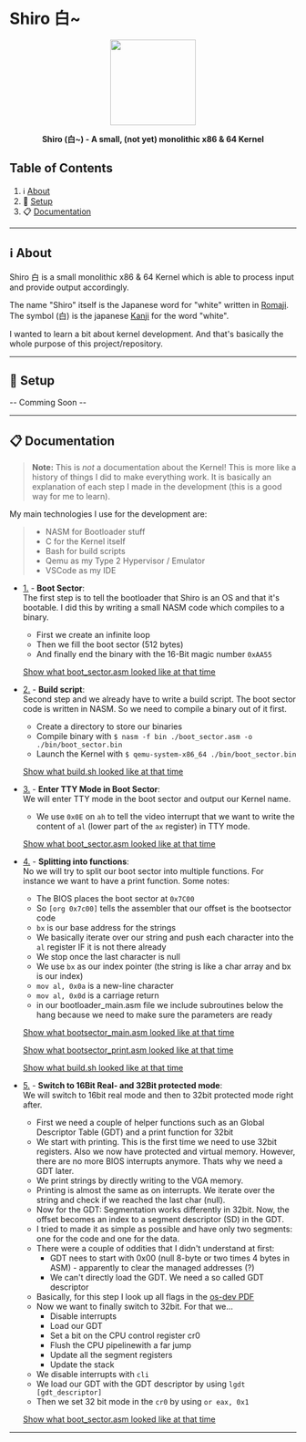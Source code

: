 # Shiro 白~

<p align="center"><img height="150" width="auto" src="http://en.ikanji.jp/user_data/images/upload/character/original/E799BD.png" /></p>
<p align="center"><b>Shiro (白~) - A small, (not yet) monolithic x86 &amp; 64 Kernel</b></p>

## Table of Contents

1. :information_source: [About](#information_source-about)
1. :wrench: [Setup](#wrench-setup)
1. :clipboard: [Documentation](#clipboard-documentation)

<hr>

## :information_source: About

Shiro 白 is a small monolithic x86 &amp; 64 Kernel which is able to process input and provide output accordingly.

The name "Shiro" itself is the Japanese word for "white" written in [Romaji](https://www.japanesepod101.com/japanese-romaji/). The symbol (白) is the japanese [Kanji](https://en.wikipedia.org/wiki/Kanji) for the word "white". 

I wanted to learn a bit about kernel development. And that's basically the whole purpose of this project/repository.

<hr>

## :wrench: Setup

-- Comming Soon --

<hr>

## :clipboard: Documentation

> **Note:** This is _not_ a documentation about the Kernel! This is more like a history of things I did to make everything work. It is basically an explanation of each step I made in the development (this is a good way for me to learn).

My main technologies I use for the development are: 

> - NASM for Bootloader stuff 
> - C for the Kernel itself 
> - Bash for build scripts
> - Qemu as my Type 2 Hypervisor / Emulator 
> - VSCode as my IDE 

- [1.](#doc-1) - **Boot Sector**: <br>
    The first step is to tell the bootloader that Shiro is an OS and that it's bootable. I did this by writing a small NASM code which compiles to a binary.
    - First we create an infinite loop
    - Then we fill the boot sector (512 bytes)
    - And finally end the binary with the 16-Bit magic number `0xAA55`

    [Show what boot_sector.asm looked like at that time](https://github.com/NLDev/Shiro/blob/27f209a5021869bc94f20d1009bbe37fb0ab098c/boot_sector.asm)

- [2.](#doc-2) - **Build script**: <br>
    Second step and we already have to write a build script. The boot sector code is written in NASM. So we need to compile a binary out of it first.
    - Create a directory to store our binaries
    - Compile binary with `$ nasm -f bin ./boot_sector.asm -o ./bin/boot_sector.bin`
    - Launch the Kernel with `$ qemu-system-x86_64 ./bin/boot_sector.bin`

    [Show what build.sh looked like at that time](https://github.com/NLDev/Shiro/blob/01659dcd4fb1b45add9aeb3a5ffdbd8263e5cbca/build.sh)

- [3.](#doc-3) - **Enter TTY Mode in Boot Sector**: <br>
    We will enter TTY mode in the boot sector and output our Kernel name.

    - We use `0x0E` on `ah` to tell the video interrupt that we want to write the content of `al` (lower part of the `ax` register) in TTY mode.

    [Show what boot_sector.asm looked like at that time](https://github.com/NLDev/Shiro/blob/f565a18e994d0c92b0708f12e50313db47016c30/boot_sector.asm)

- [4.](#doc-4) - **Splitting into functions**: <br>
    No we will try to split our boot sector into multiple functions. For instance we want to have a print function. Some notes:

    - The BIOS places the boot sector at `0x7C00`
    - So `[org 0x7c00]` tells the assembler that our offset is the bootsector code
    - `bx` is our base address for the strings
    - We basically iterate over our string and push each character into the `al` register IF it is not there already
    - We stop once the last character is null
    - We use `bx` as our index pointer (the string is like a char array and bx is our index)
    - `mov al, 0x0a` is a new-line character
    - `mov al, 0x0d` is a carriage return
    - in our bootloader_main.asm file we include subroutines below the hang because we need to make sure the parameters are ready

    [Show what bootsector_main.asm looked like at that time](https://github.com/NLDev/Shiro/blob/4b3756752964452577edd7fce7d14846952a3836/bootsector/bootsector_main.asm)

    [Show what bootsector_print.asm looked like at that time](https://github.com/NLDev/Shiro/blob/4b3756752964452577edd7fce7d14846952a3836/bootsector/bootsector_print.asm)
    
    [Show what build.sh looked like at that time](https://github.com/NLDev/Shiro/blob/4b3756752964452577edd7fce7d14846952a3836/build.sh)

- [5.](#doc-5) - **Switch to 16Bit Real- and 32Bit protected mode**: <br>
    We will switch to 16bit real mode and then to 32bit protected mode right after. 

    - First we need a couple of helper functions such as an Global Descriptor Table (GDT) and a print function for 32bit
    - We start with printing. This is the first time we need to use 32bit registers. Also we now have protected and virtual memory. However, there are no more BIOS interrupts anymore. Thats why we need a GDT later.
    - We print strings by directly writing to the VGA memory.
    - Printing is almost the same as on interrupts. We iterate over the string and check if we reached the last char (null).
    - Now for the GDT: Segmentation works differently in 32bit. Now, the offset becomes an index to a segment descriptor (SD) in the GDT.
    - I tried to made it as simple as possible and have only two segments: one for the code and one for the data. 
    - There were a couple of oddities that I didn't understand at first:
        - GDT nees to start with 0x00 (null 8-byte or two times 4 bytes in ASM) - apparently to clear the managed addresses (?)
        - We can't directly load the GDT. We need a so called GDT descriptor
    - Basically, for this step I look up all flags in the [os-dev PDF](https://www.cs.bham.ac.uk/~exr/lectures/opsys/10_11/lectures/os-dev.pdf)
    - Now we want to finally switch to 32bit. For that we...
        - Disable interrupts
        - Load our GDT
        - Set a bit on the CPU control register cr0
        - Flush the CPU pipelinewith a far jump
        - Update all the segment registers
        - Update the stack
    - We disable interrupts with `cli`
    - We load our GDT with the GDT descriptor by using `lgdt [gdt_descriptor]`
    - Then we set 32 bit mode in the `cr0` by using `or eax, 0x1`

    [Show what boot_sector.asm looked like at that time](https://github.com/NLDev/Shiro/blob/1b660402f782ff308b6b984ac68374b337e92407/bootsector/bootsector_main.asm)

<hr>
